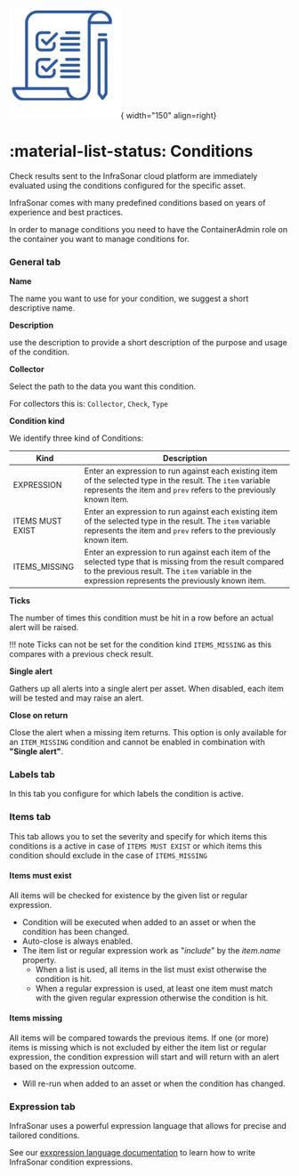 ![Conditions](../images/concept_conditions.png){ width="150" align=right}

# :material-list-status: Conditions

Check results sent to the InfraSonar cloud platform are immediately evaluated using the conditions configured for the specific asset.

InfraSonar comes with many predefined conditions based on years of experience and best practices.

In order to manage conditions you need to have the ContainerAdmin role on the container you want to manage conditions for.

### General tab

**Name**

The name you want to use for your condition, we suggest a short descriptive name.

**Description**

use the description to provide a short description of the purpose and usage of the condition.

**Collector**

Select the path to the data you want this condition.

For collectors this is: `Collector`, `Check`, `Type`

**Condition kind**

We identify three kind of Conditions:

**Kind**         | **Description**
-----------------|------------------------------
EXPRESSION       | Enter an expression to run against each existing item of the selected type in the result. The `item` variable represents the item and `prev` refers to the previously known item.
ITEMS MUST EXIST | Enter an expression to run against each existing item of the selected type in the result. The `item` variable represents the item and `prev` refers to the previously known item.
ITEMS_MISSING    | Enter an expression to run against each item of the selected type that is missing from the result compared to the previous result. The `item` variable in the expression represents the previously known item.

**Ticks**

The number of times this condition must be hit in a row before an actual alert will be raised.

!!! note
    Ticks can not be set for the condition kind `ITEMS_MISSING` as this compares with a previous check result.

**Single alert**

Gathers up all alerts into a single alert per asset. When disabled, each item will be tested and may raise an alert.

**Close on return**

Close the alert when a missing item returns. This option is only available for an `ITEM_MISSING` condition and cannot be enabled in combination with **"Single alert"**.

### Labels tab

In this tab you configure for which labels the condition is active.

### Items tab

This tab allows you to set the severity and specify for which items this conditions is a active in case of `ITEMS MUST EXIST` or which items this condition should exclude in the case of `ITEMS_MISSING`

#### Items must exist

All items will be checked for existence by the given list or regular expression.

- Condition will be executed when added to an asset or when the condition has been changed.
- Auto-close is always enabled.
- The item list or regular expression work as "_include_" by the _item.name_ property.
  - When a list is used, all items in the list must exist otherwise the condition is hit.
  - When a regular expression is used, at least one item must match with the given regular expression otherwise the condition is hit.

#### Items missing

All items will be compared towards the previous items. If one (or more) items is missing which is not excluded by either the item list or regular expression, the condition expression will start and will return with an alert based on the expression outcome.

- Will re-run when added to an asset or when the condition has changed.

### Expression tab

InfraSonar uses a powerful expression language that allows for precise and tailored conditions.

See our [exxpression language documentation](../../lang) to learn how to write InfraSonar condition expressions.

